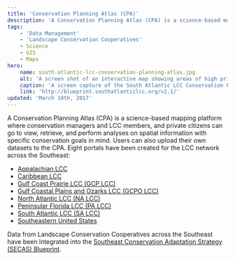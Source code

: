 ```yaml
---
title: 'Conservation Planning Atlas (CPA)'
description: 'A Conservation Planning Atlas (CPA) is a science-based mapping platform where conservation managers and LCC members can go to view, retrieve, and perform analyses on spatial information with specific conservation goals in mind.'
tags:
    - 'Data Management'
    - 'Landscape Conservation Cooperatives'
    - Science
    - GIS
    - Maps
hero:
    name: south-atlantic-lcc-conservation-planning-atlas.jpg
    alt: 'A screen shot of an interactive map showing areas of high priority across the south Atlantic coast.'
    caption: 'A screen capture of the South Atlantic LCC Conservation Planning Atlas Blueprint Simple viewer.'
    link: 'http://blueprint.southatlanticlcc.org/v2.1/'
updated: 'March 10th, 2017'
---
```

A Conservation Planning Atlas (CPA) is a science-based mapping platform where conservation managers and LCC members, and private citizens can go to view, retrieve, and perform analyses on spatial information with specific conservation goals in mind. Users can also upload their own datasets to the CPA.  Eight portals have been created for the LCC network across the Southeast:

 - [Appalachian LCC](https://applcc.databasin.org)
 - [Caribbean LCC](https://caribbeanlcc.databasin.org/)
 - [Gulf Coast Prairie LCC (GCP LCC)](https://gcplcc.databasin.org/)
 - [Gulf Coastal Plains and Ozarks LCC (GCPO LCC)](https://gcpolcc.databasin.org/)
 - [North Atlantic LCC (NA LCC)](https://nalcc.databasin.org/)
 - [Peninsular Florida LCC (PA LCC)](https://pflcc.databasin.org/)
 - [South Atlantic LCC (SA LCC)](http://salcc.databasin.org/)
 - [Southeastern United States](http://seregion.databasin.org/)

Data from Landscape Conservation Cooperatives across the Southeast have been integrated into the [Southeast Conservation Adaptation Strategy (SECAS) Blueprint](http://secassoutheast.org/blueprint).
